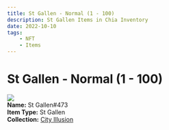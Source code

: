 ```yaml
---
title: St Gallen - Normal (1 - 100)
description: St Gallen Items in Chia Inventory
date: 2022-10-10
tags:
    - NFT
    - Items
---
```


# St Gallen - Normal (1 - 100)
<div class="item_thumbnail">
<img loading="lazy" src="https://ohs7ylu6xbknhk4sq2xhgzkmekprck4mijvnj3i5xgqr2xg6na.arweave.net/ceX8Lp64VNOrkoauc2VMIp8RK4xCatTtHbmhHVzea-M"><br/>
<div><strong>Name:</strong> St Gallen#473</div>
<div><strong>Item Type:</strong> St Gallen</div>
<div><strong>Collection:</strong> <a href="https://www.spacescan.io/xch/nft/collection/col1lend2dcn558km4wcwta4xnkfv3xpcmlp9kyt0m909emvfxechlyqdl5ndg">City Illusion</a></div>
</div>

